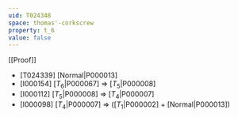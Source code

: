```yaml
---
uid: T024348
space: thomas'-corkscrew
property: t_6
value: false
---
```

[[Proof]]

* [T024339] [Normal|P000013]
* [I000154] [$T_6$|P000067] => [$T_5$|P000008]
* [I000112] [$T_5$|P000008] => [$T_4$|P000007]
* [I000098] [$T_4$|P000007] => ([$T_1$|P000002] + [Normal|P000013])

